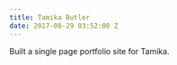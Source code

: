 ```yaml
---
title: Tamika Butler
date: 2017-08-29 03:52:00 Z
---
```


Built a single page portfolio site for Tamika. 